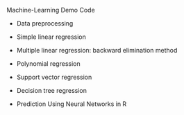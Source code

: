 Machine-Learning Demo Code

- Data preprocessing

- Simple linear regression

- Multiple linear regression: backward elimination method

- Polynomial regression

- Support vector regression

- Decision tree regression

- Prediction Using Neural Networks in R 

